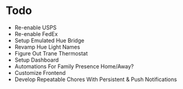 # Todo


- Re-enable USPS
- Re-enable FedEx
- Setup Emulated Hue Bridge
- Revamp Hue Light Names
- Figure Out Trane Thermostat
- Setup Dashboard
- Automations For Family Presence Home/Away?
- Customize Frontend
- Develop Repeatable Chores With Persistent & Push Notifications
